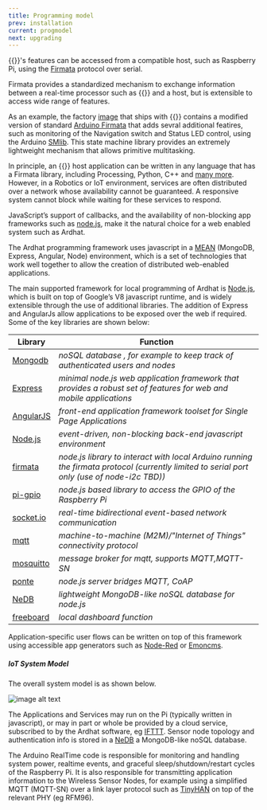 ```yaml
---
title: Programming model
prev: installation
current: progmodel
next: upgrading
---
```


{{<ardhat>}}'s features can be accessed from a compatible host, such as Raspberry Pi, using the [Firmata](https://github.com/firmata/protocol) protocol over serial.

Firmata provides a standardized mechanism to exchange information between a real-time processor such as {{<ardhat>}} and a host, but is extensible to access  wide range of features.

As an example, the factory [image](https://github.com/Ardhat/ArdhatFirmata) that ships with {{<ardhat>}} contains a modified version of standard [Arduino Firmata](https://www.arduino.cc/en/Reference/Firmata) that adds sevral additional featires, such as monitoring of the Navigation switch and Status LED control, using the Arduino [SMlib](http://playground.arduino.cc/Code/SMlib). This state machine library provides an extremely lightweight mechanism that allows primitive multitasking.

In principle, an {{<ardhat>}} host application can be written in any language that has a Firmata library, including Processing, Python, C++ and [many more](http://firmata.org/wiki/Download). However, in a Robotics or IoT environment, services are often distributed over a network whose availability cannot be guaranteed. A responsive system cannot  block while  waiting for these services to respond. 

JavaScript’s support of callbacks, and the availability of non-blocking app frameworks such as [node.js](http://nodejs.org/), make it the natural choice for a web enabled system such as Ardhat.  

The Ardhat programming framework uses javascript in a [MEAN](http://mean.io/#!/) (MongoDB, Express, Angular, Node) environment, which is a set of technologies that work well together to allow the creation of distributed web-enabled applications. 

The main supported framework for local programming of Ardhat is [Node.js](http://nodejs.org/), which is built on top of Google’s V8 javascript runtime, and is widely extensible through the use of additional libraries.  The addition of Express and AngularJs allow applications to be exposed over the web if required. Some of the key libraries are shown below:


**Library** | **Function**
--- | ---
[Mongodb](http://www.mongodb.org/) | *noSQL database , for example to keep track of authenticated users and nodes* 
[Express](http://expressjs.com/) | *minimal node.js web application framework that provides a robust set of features for web and mobile applications*
[AngularJS](https://angularjs.org/) | *front-end application framework toolset for Single Page Applications*
[Node.js](http://nodejs.org/) | *event-driven, non-blocking back-end javascript environment*
[firmata](https://github.com/jgautier/firmata) | *node.js library to interact with  local Arduino running the firmata protocol (currently limited to serial port only (use of node-i2c TBD))*
[pi-gpio](https://www.npmjs.com/package/pi-gpio) | *node.js based library to access the GPIO of the Raspberry Pi* 
[socket.io](http://socket.io/) | *real-time bidirectional event-based network communication*
[mqtt](http://mqtt.org/) | *machine-to-machine (M2M)/"Internet of Things" connectivity protocol*
[mosquitto](http://mosquitto.org/) | *message broker for mqtt, supports MQTT,MQTT-SN*
[ponte](https://eclipse.org/ponte/) | *node.js server bridges MQTT, CoAP*
[NeDB](https://github.com/louischatriot/nedb) | *lightweight MongoDB-like noSQL database for node.js*
[freeboard](https://github.com/patchwork-toolkit/patchwork/wiki/Freeboard)  | *local dashboard function*



Application-specific user flows  can be written on top of this framework using accessible app generators such as  [Node-Red](http://nodered.org/) or [Emoncms](http://emoncms.org/).

<div class="note unreleased">
  <h5>IoT System Model </h5>
</div>


The overall system model is as shown below.  

 ![image alt text](/media/IOTmodel.jpg)

The Applications and Services may run on the Pi  (typically written in javascript), or may in part or whole be provided by a cloud service, subscribed to by the Ardhat software, eg [IFTTT](https://ifttt.com/).  Sensor node topology and authentication info is stored in a [NeDB](https://github.com/louischatriot/nedb) a MongoDB-like noSQL database.

The Arduino RealTime code is responsible for monitoring and handling system power, realtime events,  and graceful sleep/shutdown/restart cycles of the Raspberry Pi.  It is also responsible for transmitting application information to the Wireless Sensor Nodes, for example using a simplified MQTT (MQTT-SN) over a link layer protocol such as [TinyHAN](http://www.mike-stirling.com/redmine/projects/tinyhan/) on top of  the relevant PHY (eg RFM96). 
